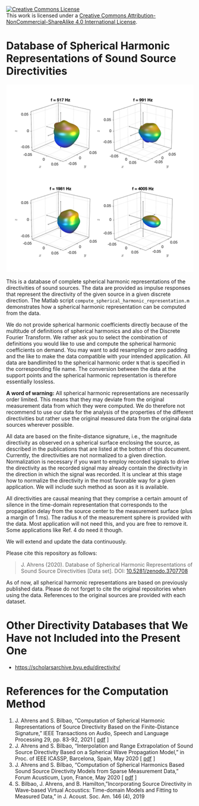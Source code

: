 <a rel="license" href="http://creativecommons.org/licenses/by-nc-sa/4.0/"><img alt="Creative Commons License" style="border-width:0" src="https://i.creativecommons.org/l/by-nc-sa/4.0/88x31.png" /></a><br />This work is licensed under a <a rel="license" href="http://creativecommons.org/licenses/by-nc-sa/4.0/">Creative Commons Attribution-NonCommercial-ShareAlike 4.0 International License</a>.

# Database of Spherical Harmonic Representations of Sound Source Directivities

![loudspeaker_cube_driver_4](loudspeakers/loudspeaker_cube_DirPat/loudspeaker_cube_driver_4.png "loudspeaker_cube_driver_4")

This is a database of complete spherical harmonic representations of the directivities of sound sources. The data are provided as impulse responses that represent the directivity of the given source in a given discrete direction. The Matlab script `compute_spherical_harmonic_representation.m` demonstrates how a spherical harmonic representation can be computed from the data.  

We do not provide spherical harmonic coefficients directly because of the multitude of definitions of spherical harmonics and also of the Discrete Fourier Transform. We rather ask you to select the combination of definitions you would like to use and compute the spherical harmonic coefficients on demand. You may want to add resampling or zero padding and the like to make the data compatible with your intended application. All data are bandlimited to the spherical harmonic order `N` that is specified in the corresponding file name. The conversion between the data at the support points and the spherical harmonic representation is therefore essentially lossless. 

**A word of warning:** All spherical harmonic representations are necessarily order limited. This means that they may deviate from the original measurement data from which they were computed. We do therefore not recommend to use our data for the analysis of the properties of the different directivities but rather use the original measured data from the original data sources wherever possible.

All data are based on the finite-distance signature, i.e., the magnitude directivity as observed on a spherical surface enclosing the source, as described in the publications that are listed at the bottom of this document. Currently, the directivities are not normalized to a given direction. Normalization is necessary if you want to employ recorded signals to drive the directivity as the recorded signal may already contain the directivity in the direction in which the signal was recorded. It is unclear at this stage how to normalize the directivity in the most favorable way for a given application. We will include such method as soon as it is available.

All directivities are causal meaning that they comprise a certain amount of silence in the time-domain representation that corresponds to the propagation delay from the source center to the measurement surface (plus a margin of 1 ms). The radius `R` of the measurement sphere is provided with the data. Most application will not need this, and you are free to remove it. Some applications like Ref. 4 do need it though. 

We will extend and update the data continuously.

Please cite this repository as follows:

> J. Ahrens (2020). Database of Spherical Harmonic Representations of Sound Source Directivities [Data set]. DOI: [10.5281/zenodo.3707708](https://doi.org/10.5281/ZENODO.3707708)

As of now, all spherical harmonic representations are based on previously published data. Please do not forget to cite the original repositories when using the data. References to the original sources are provided with each dataset. 

# Other Directivity Databases that We Have not Included into the Present One 

* https://scholarsarchive.byu.edu/directivity/

# References for the Computation Method

1. J. Ahrens and S. Bilbao, “Computation of Spherical Harmonic Representations of Source Directivity Based on the Finite-Distance Signature,” IEEE Transactions on Audio, Speech and Language Processing 29, pp. 83-92, 2021 [ [pdf](https://www.research.ed.ac.uk/portal/en/publications/computation-of-spherical-harmonic-representations-of-source-directivity-based-on-the-finitedistance-signature(30b757fa-4b3f-4e87-a20c-5e89c95c4719).html) ]
2. J. Ahrens and S. Bilbao, “Interpolation and Range Extrapolation of Sound Source Directivity Based on a Spherical Wave Propagation Model,” in Proc. of IEEE ICASSP, Barcelona, Spain, May 2020 [ [pdf](http://www.soundfieldsynthesis.org/wp-content/uploads/pubs/AhrensBilbao_ICASSP2020.pdf) ]
3. J. Ahrens and S. Bilbao, “Computation of Spherical Harmonics Based Sound Source Directivity Models from Sparse Measurement Data,” Forum Acusticum, Lyon, France, May 2020 [ [pdf](http://www.soundfieldsynthesis.org/wp-content/uploads/pubs/AhrensBilbao_FA2020.pdf) ]
4. S. Bilbao, J. Ahrens, and B. Hamilton,”Incorporating Source Directivity in Wave-based Virtual Acoustics: Time-domain Models and Fitting to  Measured Data,” in J. Acoust. Soc. Am. 146 (4), 2019


